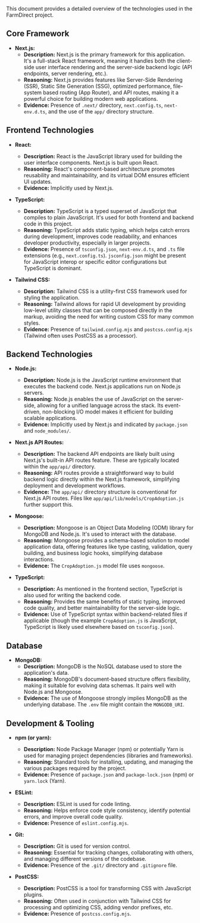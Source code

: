 
This document provides a detailed overview of the technologies used in the FarmDirect project.

## Core Framework

*   **Next.js:**
    *   **Description:** Next.js is the primary framework for this application. It's a full-stack React framework, meaning it handles both the client-side user interface rendering and the server-side backend logic (API endpoints, server rendering, etc.).
    *   **Reasoning:** Next.js provides features like Server-Side Rendering (SSR), Static Site Generation (SSG), optimized performance, file-system based routing (App Router), and API routes, making it a powerful choice for building modern web applications.
    *   **Evidence:** Presence of `.next/` directory, `next.config.ts`, `next-env.d.ts`, and the use of the `app/` directory structure.

## Frontend Technologies

*   **React:**
    *   **Description:** React is the JavaScript library used for building the user interface components. Next.js is built upon React.
    *   **Reasoning:** React's component-based architecture promotes reusability and maintainability, and its virtual DOM ensures efficient UI updates.
    *   **Evidence:** Implicitly used by Next.js.

*   **TypeScript:**
    *   **Description:** TypeScript is a typed superset of JavaScript that compiles to plain JavaScript. It's used for both frontend and backend code in this project.
    *   **Reasoning:** TypeScript adds static typing, which helps catch errors during development, improves code readability, and enhances developer productivity, especially in larger projects.
    *   **Evidence:** Presence of `tsconfig.json`, `next-env.d.ts`, and `.ts` file extensions (e.g., `next.config.ts`). `jsconfig.json` might be present for JavaScript interop or specific editor configurations but TypeScript is dominant.

*   **Tailwind CSS:**
    *   **Description:** Tailwind CSS is a utility-first CSS framework used for styling the application.
    *   **Reasoning:** Tailwind allows for rapid UI development by providing low-level utility classes that can be composed directly in the markup, avoiding the need for writing custom CSS for many common styles.
    *   **Evidence:** Presence of `tailwind.config.mjs` and `postcss.config.mjs` (Tailwind often uses PostCSS as a processor).

## Backend Technologies

*   **Node.js:**
    *   **Description:** Node.js is the JavaScript runtime environment that executes the backend code. Next.js applications run on Node.js servers.
    *   **Reasoning:** Node.js enables the use of JavaScript on the server-side, allowing for a unified language across the stack. Its event-driven, non-blocking I/O model makes it efficient for building scalable applications.
    *   **Evidence:** Implicitly used by Next.js and indicated by `package.json` and `node_modules/`.

*   **Next.js API Routes:**
    *   **Description:** The backend API endpoints are likely built using Next.js's built-in API routes feature. These are typically located within the `app/api/` directory.
    *   **Reasoning:** API routes provide a straightforward way to build backend logic directly within the Next.js framework, simplifying deployment and development workflows.
    *   **Evidence:** The `app/api/` directory structure is conventional for Next.js API routes. Files like `app/api/lib/models/CropAdoption.js` further support this.

*   **Mongoose:**
    *   **Description:** Mongoose is an Object Data Modeling (ODM) library for MongoDB and Node.js. It's used to interact with the database.
    *   **Reasoning:** Mongoose provides a schema-based solution to model application data, offering features like type casting, validation, query building, and business logic hooks, simplifying database interactions.
    *   **Evidence:** The `CropAdoption.js` model file uses `mongoose`.

*   **TypeScript:**
    *   **Description:** As mentioned in the frontend section, TypeScript is also used for writing the backend code.
    *   **Reasoning:** Provides the same benefits of static typing, improved code quality, and better maintainability for the server-side logic.
    *   **Evidence:** Use of TypeScript syntax within backend-related files if applicable (though the example `CropAdoption.js` is JavaScript, TypeScript is likely used elsewhere based on `tsconfig.json`).

## Database

*   **MongoDB:**
    *   **Description:** MongoDB is the NoSQL database used to store the application's data.
    *   **Reasoning:** MongoDB's document-based structure offers flexibility, making it suitable for evolving data schemas. It pairs well with Node.js and Mongoose.
    *   **Evidence:** The use of Mongoose strongly implies MongoDB as the underlying database. The `.env` file might contain the `MONGODB_URI`.

## Development & Tooling

*   **npm (or yarn):**
    *   **Description:** Node Package Manager (npm) or potentially Yarn is used for managing project dependencies (libraries and frameworks).
    *   **Reasoning:** Standard tools for installing, updating, and managing the various packages required by the project.
    *   **Evidence:** Presence of `package.json` and `package-lock.json` (npm) or `yarn.lock` (Yarn).

*   **ESLint:**
    *   **Description:** ESLint is used for code linting.
    *   **Reasoning:** Helps enforce code style consistency, identify potential errors, and improve overall code quality.
    *   **Evidence:** Presence of `eslint.config.mjs`.

*   **Git:**
    *   **Description:** Git is used for version control.
    *   **Reasoning:** Essential for tracking changes, collaborating with others, and managing different versions of the codebase.
    *   **Evidence:** Presence of the `.git/` directory and `.gitignore` file.

*   **PostCSS:**
    *   **Description:** PostCSS is a tool for transforming CSS with JavaScript plugins.
    *   **Reasoning:** Often used in conjunction with Tailwind CSS for processing and optimizing CSS, adding vendor prefixes, etc.
    *   **Evidence:** Presence of `postcss.config.mjs`. 
